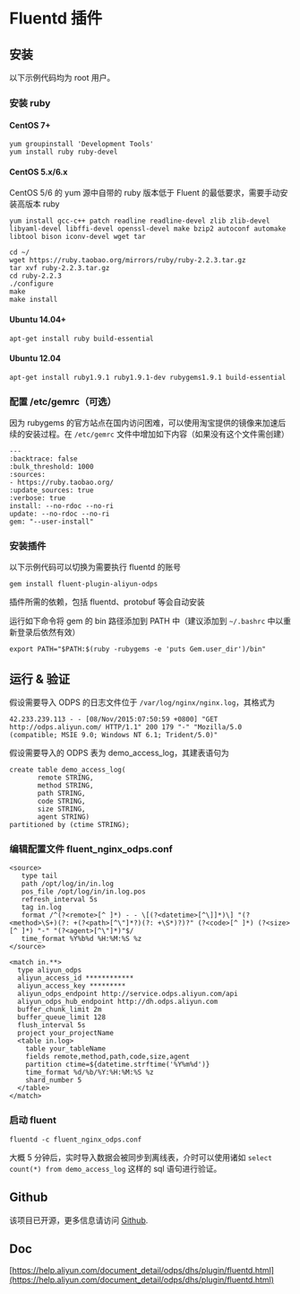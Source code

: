 # Fluentd 插件

## 安装

以下示例代码均为 root 用户。

### 安装 ruby

#### CentOS 7+

```
yum groupinstall 'Development Tools'
yum install ruby ruby-devel
```

#### CentOS 5.x/6.x

CentOS 5/6 的 yum 源中自带的 ruby 版本低于 Fluent 的最低要求，需要手动安装高版本 ruby

```
yum install gcc-c++ patch readline readline-devel zlib zlib-devel libyaml-devel libffi-devel openssl-devel make bzip2 autoconf automake libtool bison iconv-devel wget tar

cd ~/
wget https://ruby.taobao.org/mirrors/ruby/ruby-2.2.3.tar.gz
tar xvf ruby-2.2.3.tar.gz
cd ruby-2.2.3
./configure
make
make install
```

#### Ubuntu 14.04+

```
apt-get install ruby build-essential
```

#### Ubuntu 12.04

```
apt-get install ruby1.9.1 ruby1.9.1-dev rubygems1.9.1 build-essential
```

### 配置 /etc/gemrc（可选）

因为 rubygems 的官方站点在国内访问困难，可以使用淘宝提供的镜像来加速后续的安装过程。在 `/etc/gemrc` 文件中增加如下内容（如果没有这个文件需创建）

```
---
:backtrace: false
:bulk_threshold: 1000
:sources:
- https://ruby.taobao.org/
:update_sources: true
:verbose: true
install: --no-rdoc --no-ri
update: --no-rdoc --no-ri
gem: "--user-install"
```

### 安装插件

以下示例代码可以切换为需要执行 fluentd 的账号

```
gem install fluent-plugin-aliyun-odps
```

插件所需的依赖，包括 fluentd、protobuf 等会自动安装

运行如下命令将 gem 的 bin 路径添加到 PATH 中（建议添加到 `~/.bashrc` 中以重新登录后依然有效）

```
export PATH="$PATH:$(ruby -rubygems -e 'puts Gem.user_dir')/bin"
```

## 运行 & 验证

假设需要导入 ODPS 的日志文件位于 `/var/log/nginx/nginx.log`，其格式为

```
42.233.239.113 - - [08/Nov/2015:07:50:59 +0800] "GET http://odps.aliyun.com/ HTTP/1.1" 200 179 "-" "Mozilla/5.0 (compatible; MSIE 9.0; Windows NT 6.1; Trident/5.0)"
```

假设需要导入的 ODPS 表为 demo_access_log，其建表语句为

```
create table demo_access_log(
       remote STRING,
       method STRING,
       path STRING,
       code STRING,
       size STRING,
       agent STRING)
partitioned by (ctime STRING);
```

### 编辑配置文件 fluent_nginx_odps.conf

```
<source>
   type tail
   path /opt/log/in/in.log
   pos_file /opt/log/in/in.log.pos
   refresh_interval 5s
   tag in.log
   format /^(?<remote>[^ ]*) - - \[(?<datetime>[^\]]*)\] "(?<method>\S+)(?: +(?<path>[^\"]*?)(?: +\S*)?)?" (?<code>[^ ]*) (?<size>[^ ]*) "-" "(?<agent>[^\"]*)"$/
   time_format %Y%b%d %H:%M:%S %z
</source>

<match in.**>
  type aliyun_odps
  aliyun_access_id ************
  aliyun_access_key *********
  aliyun_odps_endpoint http://service.odps.aliyun.com/api
  aliyun_odps_hub_endpoint http://dh.odps.aliyun.com
  buffer_chunk_limit 2m
  buffer_queue_limit 128
  flush_interval 5s
  project your_projectName
  <table in.log>
    table your_tableName
    fields remote,method,path,code,size,agent
    partition ctime=${datetime.strftime('%Y%m%d')}
    time_format %d/%b/%Y:%H:%M:%S %z
    shard_number 5
  </table>
</match>
```

### 启动 fluent

```
fluentd -c fluent_nginx_odps.conf
```

大概 5 分钟后，实时导入数据会被同步到离线表，介时可以使用诸如 `select count(*) from demo_access_log` 这样的 sql 语句进行验证。

## Github

该项目已开源，更多信息请访问 [Github](https://github.com/aliyun/aliyun-odps-fluentd-plugin).

## Doc

[https://help.aliyun.com/document_detail/odps/dhs/plugin/fluentd.html](https://help.aliyun.com/document_detail/odps/dhs/plugin/fluentd.html)